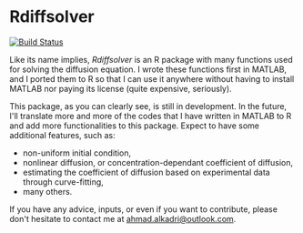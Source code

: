 # **Rdiffsolver**

[![Build
Status](https://travis-ci.org/ahmad-alkadri/Rdiffsolver.svg?branch=master)](https://travis-ci.org/ahmad-alkadri/Rdiffsolver)

Like its name implies, *Rdiffsolver* is an R package 
with many functions used for solving the diffusion equation. 
I wrote these functions first in MATLAB, and I ported them 
to R so that I can use it anywhere without 
having to install MATLAB nor paying its license (quite 
expensive, seriously).

This package, as you can clearly see, is still 
in development. In the future, I'll translate more 
and more of the codes that I have written in MATLAB 
to R and add more functionalities to this package. 
Expect to have some additional features, such as:

+ non-uniform initial condition,
+ nonlinear diffusion, or concentration-dependant coefficient of diffusion,
+ estimating the coefficient of diffusion based on experimental data through curve-fitting,
+ many others.

If you have any advice, inputs, 
or even if you want to contribute, 
please don't hesitate to contact me at 
[ahmad.alkadri@outlook.com](mailto:ahmad.alkadri@outlook.com). 
